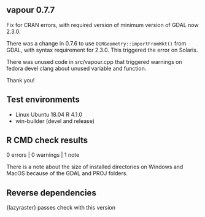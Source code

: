 ## vapour 0.7.7

Fix for CRAN errors, with required version of minimum version of GDAL now 2.3.0. 

There was a change in 0.7.6 to use `OGRGeometry::importFromWkt()` from GDAL, with syntax
requirement for 2.3.0. This triggered the error on Solaris. 

There was unused code in src/vapour.cpp that triggered warnings on fedora devel clang about 
unused variable and function. 

Thank you!

## Test environments

* Linux Ubuntu 18.04 R 4.1.0
* win-builder (devel and release)


## R CMD check results

0 errors | 0 warnings | 1 note

There is a note about the size of installed directories on Windows and MacOS because 
 of the GDAL and PROJ folders. 

## Reverse dependencies

{lazyraster} passes check with this version



